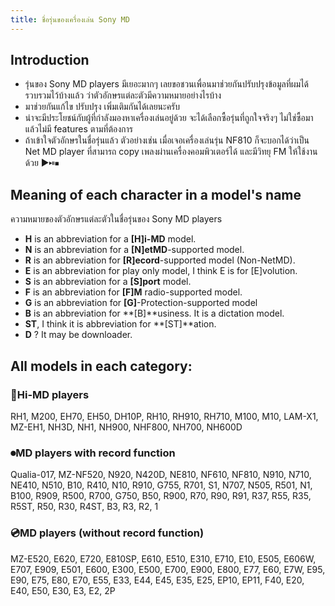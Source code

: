 ```yaml
---
title: ชื่อรุ่นของเครื่องเล่น Sony MD
---
```


## Introduction

- รุ่นของ Sony MD players มีเยอะมากๆ เลยขอชวนเพื่อนมาช่วยกันปรับปรุงข้อมูลที่ผมได้รวบรวมไว้บ้างแล้ว ว่าตัวอักษรแต่ละตัวมีความหมายอย่างไรบ้าง
- มาช่วยกันแก้ไข ปรับปรุง เพิ่มเติมกันได้เลยนะครับ
- น่าจะมีประโยชน์กับผู้ที่กำลังมองหาเครื่องเล่นอยู่ด้วย จะได้เลือกซื้อรุ่นที่ถูกใจจริงๆ ไม่ใช่ซื้อมาแล้วไม่มี features ตามที่ต้องการ
- ถ้าเข้าใจตัวอักษรในชื่อรุ่นแล้ว ตัวอย่างเช่น เมื่อเจอเครื่องเล่นรุ่น NF810 ก็จะบอกได้ว่าเป็น Net MD player
  ที่สามารถ copy เพลงผ่านเครื่องคอมพิวเตอร์ได้ และมีวิทยุ FM ให้ใช้งานด้วย ▶⏯⏹

## Meaning of each character in a model's name
ความหมายของตัวอักษรแต่ละตัวในชื่อรุ่นของ Sony MD players

- **H** is an abbreviation for a **[H]i-MD** model.
- **N** is an abbreviation for a **[N]etMD**-supported model.
- **R** is an abbreviation for **[R]ecord**-supported model (Non-NetMD).
- **E** is an abbreviation for play only model, I think E is for [E]volution.
- **S** is an abbreviation for a **[S]port** model.
- **F** is an abbreviation for **[F]M** radio-supported model.
- **G** is an abbreviation for **[G]**-Protection-supported model
- **B** is an abbreviation for **[B]**usiness. It is a dictation model.
- **ST**, I think it is abbreviation for **[ST]**ation.
- **D** ? It may be downloader.

## All models in each category:

### 💾Hi-MD players
RH1, M200, EH70, EH50, DH10P, RH10, RH910, RH710, M100, M10, LAM-X1, MZ-EH1, NH3D, NH1, NH900, NHF800, NH700, NH600D

### ⏺MD players with record function
Qualia-017, MZ-NF520, N920, N420D, NE810, NF610, NF810, N910, N710, NE410, N510, B10, R410, N10, R910, G755, R701, S1, N707, N505, R501, N1, B100, R909, R500, R700, G750, B50, R900, R70, R90, R91, R37, R55, R35, R5ST, R50, R30, R4ST, B3, R3, R2, 1

### 💿MD players (without record function)
MZ-E520, E620, E720, E810SP, E610, E510, E310, E710, E10, E505, E606W, E707, E909, E501, E600, E300, E500, E700, E900, E800, E77, E60, E7W, E95, E90, E75, E80, E70, E55, E33, E44, E45, E35, E25, EP10, EP11, F40, E20, E40, E50, E30, E3, E2, 2P
